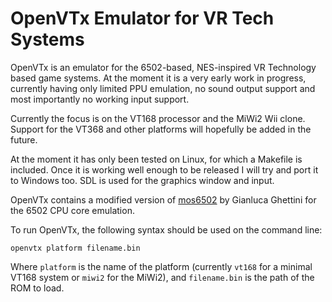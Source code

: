 # OpenVTx Emulator for VR Tech Systems

OpenVTx is an emulator for the 6502-based, NES-inspired VR Technology based game systems. At the moment
it is a very early work in progress, currently having only limited PPU emulation, no sound output support
and most importantly no working input support. 

Currently the focus is on the VT168 processor and the MiWi2 Wii clone. Support for the VT368 and other
platforms will hopefully be added in the future.

At the moment it has only been tested on Linux, for which a Makefile is included. Once it is working well enough
to be released I will try and port it to Windows too. SDL is used for the graphics window and input.

OpenVTx contains a modified version of [mos6502](https://github.com/gianlucag/mos6502) by Gianluca Ghettini for the 6502 CPU core emulation.

To run OpenVTx, the following syntax should be used on the command line:

```
openvtx platform filename.bin
```

Where `platform` is the name of the platform (currently `vt168` for a minimal VT168 system or `miwi2` for the MiWi2), and
`filename.bin` is the path of the ROM to load.
